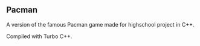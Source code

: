 <h2>Pacman</h2>
<p>A version of the famous Pacman game made for highschool project in C++.</p>
<p>Compiled with Turbo C++.</p>
